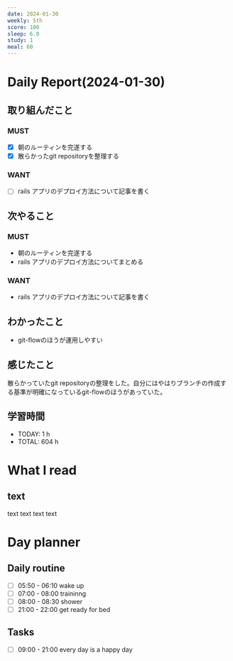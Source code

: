 ```yaml
---
date: 2024-01-30
weekly: 5th
score: 100
sleep: 6.0
study: 1
meal: 60
---
```

# Daily Report(2024-01-30)
## 取り組んだこと
### MUST
- [x] 朝のルーティンを完遂する
- [x] 散らかったgit repositoryを整理する
### WANT
- [ ] rails アプリのデプロイ方法について記事を書く
## 次やること
### MUST
- 朝のルーティンを完遂する
- rails アプリのデプロイ方法についてまとめる
### WANT
- rails アプリのデプロイ方法について記事を書く
## わかったこと
- git-flowのほうが運用しやすい
## 感じたこと
散らかっていたgit repositoryの整理をした。自分にはやはりブランチの作成する基準が明確になっているgit-flowのほうがあっていた。
## 学習時間
- TODAY: 1 h
- TOTAL: 604 h
# What I read
## text 
text text text text

# Day planner
## Daily routine
- [ ] 05:50 - 06:10 wake up
- [ ] 07:00 - 08:00 traininng
- [ ] 08:00 - 08:30 shower
- [ ] 21:00 - 22:00 get ready for bed
## Tasks
- [ ] 09:00 - 21:00 every day is a happy day